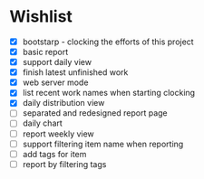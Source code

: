 #
# Wishlist

- [x] bootstarp - clocking the efforts of this project
- [x] basic report
- [x] support daily view
- [x] finish latest unfinished work
- [x] web server mode
- [x] list recent work names when starting clocking
- [x] daily distribution view
- [ ] separated and redesigned report page
- [ ] daily chart
- [ ] report weekly view
- [ ] support filtering item name when reporting
- [ ] add tags for item
- [ ] report by filtering tags
